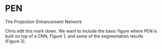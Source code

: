 # PEN
The Projection-Enhancement Network

Chris edit this mark down. We want to include the basic figure where PEN is built on top of a CNN, Figure 1, and some of the segmentation results (Figure 3). 
